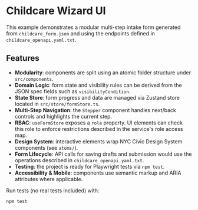 # Childcare Wizard UI

This example demonstrates a modular multi-step intake form generated from `childcare_form.json` and using the endpoints defined in `childcare_openapi.yaml.txt`.

## Features

- **Modularity**: components are split using an atomic folder structure under `src/components`.
- **Domain Logic**: form state and visibility rules can be derived from the JSON spec fields such as `visibilityCondition`.
- **State Store**: form progress and data are managed via Zustand store located in `src/store/formStore.ts`.
- **Multi-Step Navigation**: the `Stepper` component handles next/back controls and highlights the current step.
- **RBAC**: `useFormStore` exposes a `role` property. UI elements can check this role to enforce restrictions described in the service's role access map.
- **Design System**: interactive elements wrap NYC Civic Design System components (see `atoms/`).
- **Form Lifecycle**: API calls for saving drafts and submission would use the operations described in `childcare_openapi.yaml.txt`.
- **Testing**: the project is ready for Playwright tests via `npm test`.
- **Accessibility & Mobile**: components use semantic markup and ARIA attributes where applicable.

Run tests (no real tests included) with:

```bash
npm test
```
